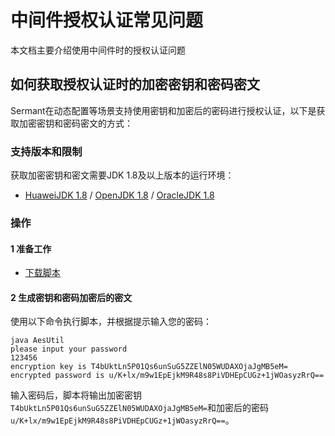# 中间件授权认证常见问题

本文档主要介绍使用中间件时的授权认证问题

## 如何获取授权认证时的加密密钥和密码密文

Sermant在动态配置等场景支持使用密钥和加密后的密码进行授权认证，以下是获取加密密钥和密码密文的方式：

### 支持版本和限制

获取加密密钥和密文需要JDK 1.8及以上版本的运行环境：

- [HuaweiJDK 1.8](https://gitee.com/openeuler/bishengjdk-8) / [OpenJDK 1.8](https://github.com/openjdk/jdk) / [OracleJDK 1.8](https://www.oracle.com/java/technologies/downloads/)

### 操作

#### 1 准备工作

- [下载脚本](https://github.com/sermant-io/Sermant/blob/develop/scripts/AesUtil.class)

#### 2 生成密钥和密码加密后的密文

使用以下命令执行脚本，并根据提示输入您的密码：

```shell
java AesUtil
please input your password
123456
encryption key is T4bUktLn5P01Qs6unSuG5ZZElN05WUDAXOjaJgMB5eM=
encrypted password is u/K+lx/m9w1EpEjkM9R48s8PiVDHEpCUGz+1jWOasyzRrQ==
```

输入密码后，脚本将输出加密密钥`T4bUktLn5P01Qs6unSuG5ZZElN05WUDAXOjaJgMB5eM=`和加密后的密码`u/K+lx/m9w1EpEjkM9R48s8PiVDHEpCUGz+1jWOasyzRrQ==`。
